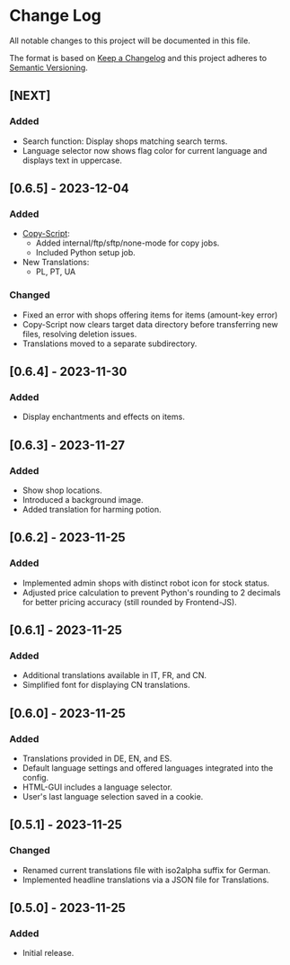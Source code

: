 # Change Log

All notable changes to this project will be documented in this file.
 
The format is based on [Keep a Changelog](http://keepachangelog.com/)
and this project adheres to [Semantic Versioning](http://semver.org/).
 
## [NEXT]

### Added

- Search function: Display shops matching search terms.
- Language selector now shows flag color for current language and displays text in uppercase.

## [0.6.5] - 2023-12-04

### Added

- [Copy-Script](mc-dealer-copy-execute.bat):
  - Added internal/ftp/sftp/none-mode for copy jobs.
  - Included Python setup job.
- New Translations:
  - PL, PT, UA

### Changed

- Fixed an error with shops offering items for items (amount-key error)
- Copy-Script now clears target data directory before transferring new files, resolving deletion issues.
- Translations moved to a separate subdirectory.

## [0.6.4] - 2023-11-30

### Added

- Display enchantments and effects on items.

## [0.6.3] - 2023-11-27

### Added

- Show shop locations.
- Introduced a background image.
- Added translation for harming potion.

## [0.6.2] - 2023-11-25

### Added

- Implemented admin shops with distinct robot icon for stock status.
- Adjusted price calculation to prevent Python's rounding to 2 decimals for better pricing accuracy (still rounded by Frontend-JS).

## [0.6.1] - 2023-11-25

### Added

- Additional translations available in IT, FR, and CN.
- Simplified font for displaying CN translations.

## [0.6.0] - 2023-11-25

### Added

- Translations provided in DE, EN, and ES.
- Default language settings and offered languages integrated into the config.
- HTML-GUI includes a language selector.
- User's last language selection saved in a cookie.

## [0.5.1] - 2023-11-25

### Changed

- Renamed current translations file with iso2alpha suffix for German.
- Implemented headline translations via a JSON file for Translations.

## [0.5.0] - 2023-11-25

### Added

- Initial release.
